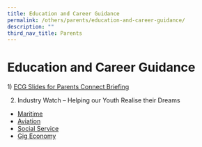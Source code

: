 ```yaml
---
title: Education and Career Guidance
permalink: /others/parents/education-and-career-guidance/
description: ""
third_nav_title: Parents
---
```

# **Education and Career Guidance**

1) [ECG Slides for Parents Connect Briefing](/files/Education%20and%20Career%20Guidance%202017%20For%20Parents.pdf) 
  
2) Industry Watch – Helping our Youth Realise their Dreams  

*   [Maritime](http://www.channelnewsasia.com/news/singapore/changing-mindsets-vital-to-cope-with-digital-transformation-in-8790290)
*   [Aviation](http://www.straitstimes.com/singapore/transport/aviation-sector-unveils-masterplan-to-improve-efficiency-and-productivity-amid)
*   [Social Service](http://www.straitstimes.com/singapore/manpower/expanding-social-service-sector-a-bright-spot-for-jobs)
*   [Gig Economy](http://www.todayonline.com/singapore/big-read-unstoppable-march-gig-economy)